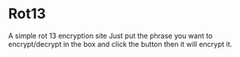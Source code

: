 # Rot13
A simple rot 13 encryption site
Just put the phrase you want to encrypt/decrypt in the box and click the button then it will encrypt it.
